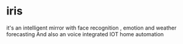 # iris
it's an intelligent mirror with face recognition , emotion and weather forecasting And also an voice integrated IOT home automation 
